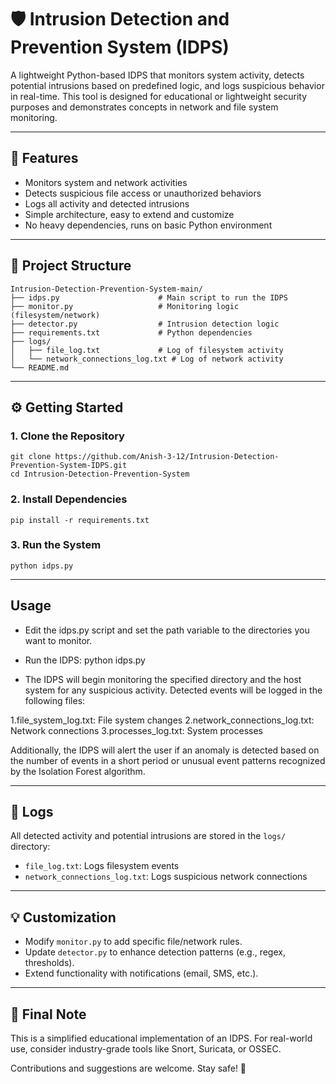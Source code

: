 # 🛡️ Intrusion Detection and Prevention System (IDPS)

A lightweight Python-based IDPS that monitors system activity, detects potential intrusions based on predefined logic, and logs suspicious behavior in real-time. This tool is designed for educational or lightweight security purposes and demonstrates concepts in network and file system monitoring.

---

## 🧠 Features

- Monitors system and network activities
- Detects suspicious file access or unauthorized behaviors
- Logs all activity and detected intrusions
- Simple architecture, easy to extend and customize
- No heavy dependencies, runs on basic Python environment

---

## 📁 Project Structure

```
Intrusion-Detection-Prevention-System-main/
├── idps.py                      # Main script to run the IDPS
├── monitor.py                   # Monitoring logic (filesystem/network)
├── detector.py                  # Intrusion detection logic
├── requirements.txt             # Python dependencies
├── logs/
│   ├── file_log.txt             # Log of filesystem activity
│   └── network_connections_log.txt # Log of network activity
└── README.md
```

---

## ⚙️ Getting Started

### 1. Clone the Repository

```
git clone https://github.com/Anish-3-12/Intrusion-Detection-Prevention-System-IDPS.git
cd Intrusion-Detection-Prevention-System
```

### 2. Install Dependencies

```
pip install -r requirements.txt
```

### 3. Run the System

```
python idps.py
```

---
## Usage

- Edit the idps.py script and set the path variable to the directories you want to monitor.

- Run the IDPS: python idps.py

- The IDPS will begin monitoring the specified directory and the host system for any suspicious activity. Detected events will be logged in the following files:

1.file_system_log.txt: File system changes
2.network_connections_log.txt: Network connections
3.processes_log.txt: System processes

Additionally, the IDPS will alert the user if an anomaly is detected based on the number of events in a short period or unusual event patterns recognized by the Isolation Forest algorithm.

---

## 📑 Logs

All detected activity and potential intrusions are stored in the `logs/` directory:

- `file_log.txt`: Logs filesystem events
- `network_connections_log.txt`: Logs suspicious network connections

---

## 💡 Customization

- Modify `monitor.py` to add specific file/network rules.
- Update `detector.py` to enhance detection patterns (e.g., regex, thresholds).
- Extend functionality with notifications (email, SMS, etc.).

---

## 🙌 Final Note

This is a simplified educational implementation of an IDPS. For real-world use, consider industry-grade tools like Snort, Suricata, or OSSEC.

Contributions and suggestions are welcome. Stay safe! 🔐
